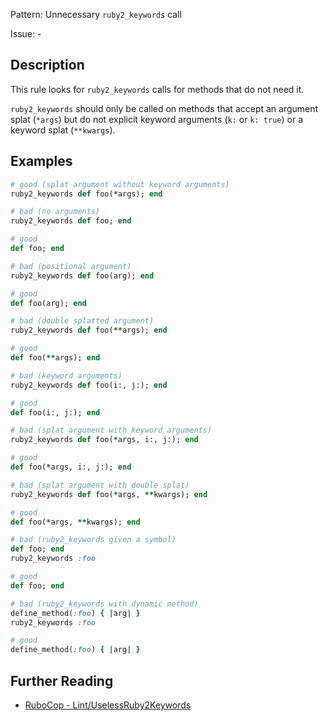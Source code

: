 Pattern: Unnecessary `ruby2_keywords` call

Issue: -

## Description

This rule looks for `ruby2_keywords` calls for methods that do not need it.

`ruby2_keywords` should only be called on methods that accept an argument splat
(`*args`) but do not explicit keyword arguments (`k:` or `k: true`) or a keyword splat (`**kwargs`).

## Examples

```ruby
# good (splat argument without keyword arguments)
ruby2_keywords def foo(*args); end

# bad (no arguments)
ruby2_keywords def foo; end

# good
def foo; end

# bad (positional argument)
ruby2_keywords def foo(arg); end

# good
def foo(arg); end

# bad (double splatted argument)
ruby2_keywords def foo(**args); end

# good
def foo(**args); end

# bad (keyword arguments)
ruby2_keywords def foo(i:, j:); end

# good
def foo(i:, j:); end

# bad (splat argument with keyword arguments)
ruby2_keywords def foo(*args, i:, j:); end

# good
def foo(*args, i:, j:); end

# bad (splat argument with double splat)
ruby2_keywords def foo(*args, **kwargs); end

# good
def foo(*args, **kwargs); end

# bad (ruby2_keywords given a symbol)
def foo; end
ruby2_keywords :foo

# good
def foo; end

# bad (ruby2_keywords with dynamic method)
define_method(:foo) { |arg| }
ruby2_keywords :foo

# good
define_method(:foo) { |arg| }
```

## Further Reading

* [RuboCop - Lint/UselessRuby2Keywords](https://docs.rubocop.org/rubocop/cops_lint.html#lintuselessruby2keywords)
